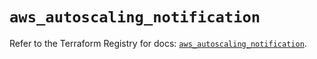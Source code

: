 # `aws_autoscaling_notification`

Refer to the Terraform Registry for docs: [`aws_autoscaling_notification`](https://registry.terraform.io/providers/hashicorp/aws/5.49.0/docs/resources/autoscaling_notification).
